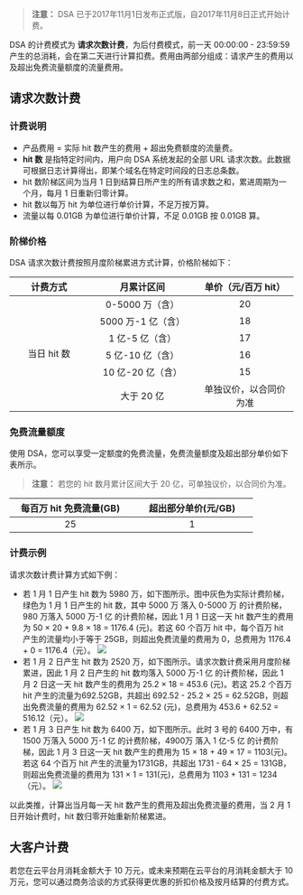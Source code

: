 > **注意：**
> DSA 已于2017年11月1日发布正式版，自2017年11月8日正式开始计费。

DSA 的计费模式为 **请求次数计费**，为后付费模式，前一天 00:00:00 - 23:59:59 产生的总消耗，会在第二天进行计算扣费。费用由两部分组成：请求产生的费用以及超出免费流量额度的流量费用。

## 请求次数计费
### 计费说明
- 产品费用 = 实际 hit 数产生的费用 + 超出免费额度的流量费。
- **hit 数** 是指特定时间内，用户向 DSA 系统发起的全部 URL 请求次数。此数据可根据日志计算得出，即某个域名在特定时间段的日志总条数。
- hit 数阶梯区间为当月 1 日到结算日所产生的所有请求数之和，累进周期为一个月，每月 1 日重新归零计算。
- hit 数以每万 hit 为单位进行单价计算，不足万按万算。
- 流量以每 0.01GB 为单位进行单价计算，不足 0.01GB 按 0.01GB 算。

### 阶梯价格
DSA 请求次数计费按照月度阶梯累进方式计算，价格阶梯如下：
<table>
	<thead>
		<tr>
			<th scope="col" style="text-align: center;width: 145px;">计费方式</th>
			<th scope="col" style="text-align: center;width: 154px;">月累计区间</th>
			<th scope="col" style="text-align: center;width: 145px;">单价（元/百万 hit）
			</th>
		</tr>
	</thead>
	<tbody>
		<tr>
			<td colspan="1" rowspan="6" style="text-align: center; width: 145px;">当日 hit 数</td>
			<td style="text-align: center; width: 154px;">0-5000 万（含）</td>
			<td style="text-align: center; width: 180px;">20</td>
		</tr>
		<tr>
			<td style="text-align: center; width: 200px;">5000 万-1 亿（含）</td>
			<td style="text-align: center; width: 180px;">18</td>
		</tr>
		<tr>
			<td style="text-align: center; width: 154px;">1 亿-5 亿（含）</td>
			<td style="text-align: center; width: 180px;">17</td>
		</tr>
		<tr>
			<td style="text-align: center; width: 154px;">5 亿-10 亿（含）</td>
			<td style="text-align: center; width: 180px;">16</td>
		</tr>
		<tr>
			<td style="text-align: center; width: 154px;">10 亿-20 亿（含）</td>
			<td style="text-align: center; width: 180px;">15</td>
		</tr>
		<tr>
			<td style="text-align: center; width: 154px;">大于 20 亿</td>
			<td style="text-align: center; width: 180px;">单独议价，以合同价为准</td>
		</tr>
	</tbody>
</table>

### 免费流量额度
使用 DSA，您可以享受一定额度的免费流量，免费流量额度及超出部分单价如下表所示。
> **注意：**
> 若您的 hit 数月累计区间大于 20 亿，可单独议价，以合同价为准。

<table>
	<thead>
		<tr>
			<th scope="col" style="text-align: center;width: 200px;">每百万 hit 免费流量(GB)</th>
			<th scope="col" style="text-align: center;width: 200px;">超出部分单价(元/GB)</th>
			</th>
		</tr>
	</thead>
	<tbody>
		<tr>
			<td style="text-align: center; width: 145px;">25</td>
			<td style="text-align: center; width: 154px;">1</td>
		</tr>		
	</tbody>
</table>


### 计费示例
请求次数计费计算方式如下例：
+ 若 1 月 1 日产生 hit 数为 5980 万，如下图所示。图中灰色为实际计费阶梯，绿色为 1 月 1 日产生的 hit 数，其中 5000 万 落入 0-5000 万 的计费阶梯，980 万落入 5000 万-1 亿 的计费阶梯，因此 1 月 1 日这一天 hit 数产生的费用为 50 &times; 20 + 9.8 &times; 18 = 1176.4 (元)。若这 60 个百万 hit 中，每个百万 hit 产生的流量均小于等于 25GB，则超出免费流量的费用为 0，总费用为 1176.4 + 0 = 1176.4（元）。
![](http://imgcache.tce.fsphere.cn/image/mc.qcloudimg.com/static/img/02f1474d5c00cf21eda6d97634057d3e/account_1.png)
+ 若 1 月 2 日产生 hit 数为 2520 万，如下图所示。请求次数计费采用月度阶梯累进，因此 1 月 2 日产生的 hit 数均落入 5000 万-1 亿 的计费阶梯，因此 1 月 2 日这一天 hit 数产生的费用为 25.2 &times; 18 = 453.6 (元)。若这 25.2 个百万 hit 产生的流量为692.52GB，共超出 692.52 - 25.2 &times; 25 = 62.52GB，则超出免费流量的费用为 62.52 &times; 1 = 62.52 (元)，总费用为 453.6 + 62.52 = 516.12（元）。
![](http://imgcache.tce.fsphere.cn/image/mc.qcloudimg.com/static/img/9bd000d948aa3d0eda88aae36b4fe16a/account_2.png)
+ 若 1 月 3 日产生 hit 数为 6400 万，如下图所示。此时 3 号的 6400 万中，有 1500 万落入 5000 万-1 亿 的计费阶梯，4900万 落入 1 亿-5 亿 的计费阶梯，因此 1 月 3 日这一天 hit 数产生的费用为 15 &times; 18 + 49 &times; 17 = 1103(元)。若这 64 个百万 hit 产生的流量为1731GB，共超出 1731 - 64 &times; 25 = 131GB，则超出免费流量的费用为 131 &times; 1 = 131(元)，总费用为 1103 + 131 = 1234（元）。
![](http://imgcache.tce.fsphere.cn/image/mc.qcloudimg.com/static/img/966a75858beab42b605c7a708308a075/account_3.png)

以此类推，计算出当月每一天 hit 数产生的费用及超出免费流量的费用，当 2 月 1 日开始计费时，hit 数归零开始重新阶梯累进。

## 大客户计费

若您在云平台月消耗金额大于 10 万元，或未来预期在云平台的月消耗金额大于 10 万元，您可以通过商务洽谈的方式获得更优惠的折扣价格及按月结算的付费方式。
